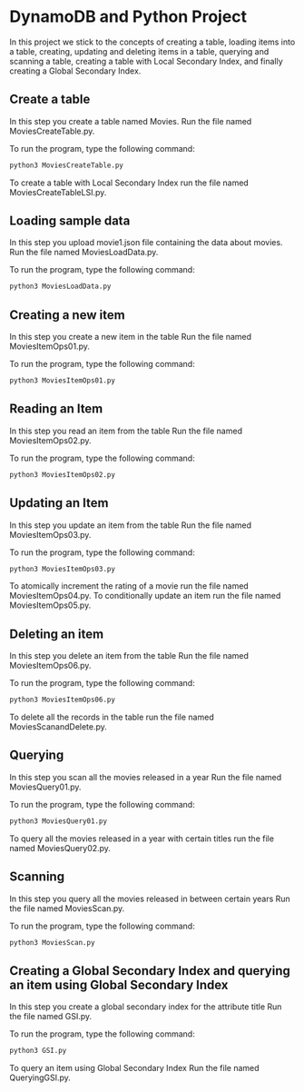 # DynamoDB and Python Project 
In this project we stick to the concepts of creating a table, loading items into a table, creating, updating and deleting items in a table, querying and scanning a table, creating a table with Local Secondary Index, and finally creating a Global Secondary Index.

## Create a table 
In this step you create a table named Movies.
Run the file named MoviesCreateTable.py.

To run the program, type the following command:
```bash
python3 MoviesCreateTable.py
```
To create a table with Local Secondary Index run the file named MoviesCreateTableLSI.py.

## Loading sample data
In this step you upload movie1.json file containing the data about movies.
Run the file named MoviesLoadData.py.

To run the program, type the following command:
```bash
python3 MoviesLoadData.py
```

## Creating a new item
In this step you create a new item in the table
Run the file named MoviesItemOps01.py.

To run the program, type the following command:
```bash
python3 MoviesItemOps01.py
```

## Reading an Item
In this step you read an item from the table
Run the file named MoviesItemOps02.py.

To run the program, type the following command:
```bash
python3 MoviesItemOps02.py
```

## Updating an Item
In this step you update an item from the table
Run the file named MoviesItemOps03.py.

To run the program, type the following command:
```bash
python3 MoviesItemOps03.py
```
To atomically increment the rating of a movie run the file named MoviesItemOps04.py.
To conditionally update an item run the file named MoviesItemOps05.py.

## Deleting an item
In this step you delete an item from the table
Run the file named MoviesItemOps06.py.

To run the program, type the following command:
```bash
python3 MoviesItemOps06.py
```
To delete all the records in the table run the file named MoviesScanandDelete.py.
## Querying
In this step you scan all the movies released in a year
Run the file named MoviesQuery01.py.

To run the program, type the following command:
```bash
python3 MoviesQuery01.py
```
To query all the movies released in a year with certain titles run the file named MoviesQuery02.py.

## Scanning
In this step you query all the movies released in between certain years
Run the file named MoviesScan.py.

To run the program, type the following command:
```bash
python3 MoviesScan.py
```

## Creating a Global Secondary Index and querying an item using Global Secondary Index 
In this step you create a global secondary index for the attribute title
Run the file named GSI.py.

To run the program, type the following command:
```bash
python3 GSI.py
```
To query an item using Global Secondary Index Run the file named QueryingGSI.py.
